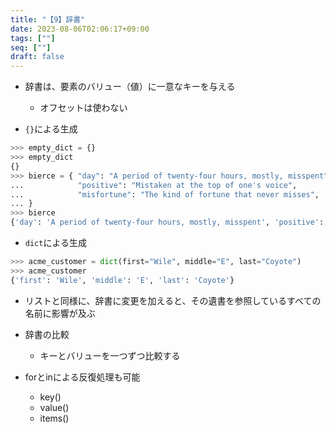 ```yaml
---
title: "【9】辞書"
date: 2023-08-06T02:06:17+09:00
tags: [""]
seq: [""]
draft: false
---
```


- 辞書は、要素のバリュー（値）に一意なキーを与える
  - オフセットは使わない

- `{}`による生成
```python
>>> empty_dict = {}
>>> empty_dict
{}
>>> bierce = { "day": "A period of twenty-four hours, mostly, misspent",
...            "positive": "Mistaken at the top of one's voice",
...            "misfortune": "The kind of fortune that never misses",
... }
>>> bierce
{'day': 'A period of twenty-four hours, mostly, misspent', 'positive': "Mistaken at the top of one's voice", 'misfortune': 'The kind of fortune that never misses'}
```

- `dict`による生成
```python
>>> acme_customer = dict(first="Wile", middle="E", last="Coyote")
>>> acme_customer
{'first': 'Wile', 'middle': 'E', 'last': 'Coyote'}
```

- リストと同様に、辞書に変更を加えると、その遺書を参照しているすべての名前に影響が及ぶ

- 辞書の比較
  - キーとバリューを一つずつ比較する

- forとinによる反復処理も可能
  - key()
  - value()
  - items()